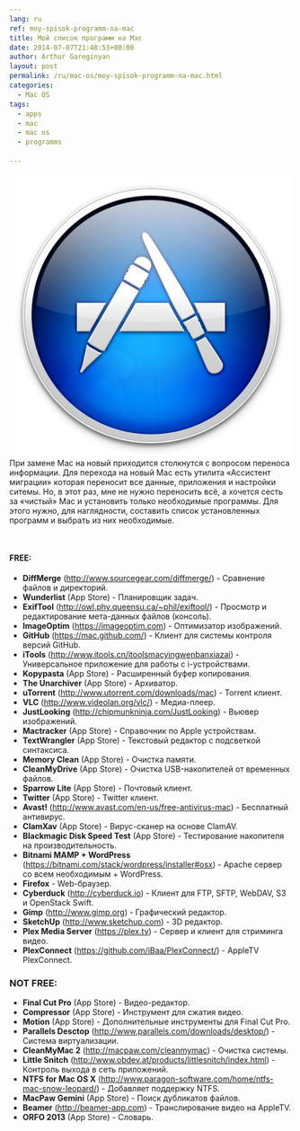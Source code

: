 ```yaml
---
lang: ru
ref: moy-spisok-programm-na-mac
title: Мой список программ на Mac
date: 2014-07-07T21:48:53+00:00
author: Arthur Gareginyan
layout: post
permalink: /ru/mac-os/moy-spisok-programm-na-mac.html
categories:
  - Mac OS
tags:
  - apps
  - mac
  - mac os
  - programms

---
```


![thumb](/images/thumbnail/Mac-App-Store-icon.png)
При замене Mac на новый приходится столкнутся с вопросом переноса информации. Для перехода на новый Mac есть утилита «Ассистент миграции» которая переносит все данные, приложения и настройки ситемы. Но, в этот раз, мне не нужно переносить всё, а хочется сесть за «чистый» Mac и установить только необходимые программы. Для этого нужно, для наглядности, составить список установленных программ и выбрать из них необходимые.

<br>

#### FREE:

* **DiffMerge** (<a title="http://www.sourcegear.com/diffmerge/" href="http://www.sourcegear.com/diffmerge/" target="_blank">http://www.sourcegear.com/diffmerge/</a>) - Сравнение файлов и директорий.
* **Wunderlist** (App Store) - Планировщик задач.
* **ExifTool** (<a title="http://owl.phy.queensu.ca/~phil/exiftool/" href="http://owl.phy.queensu.ca/~phil/exiftool/" target="_blank">http://owl.phy.queensu.ca/~phil/exiftool/</a>) - Просмотр и редактирование мета-данных файлов (консоль).
* **ImageOptim** (<a title="https://imageoptim.com" href="https://imageoptim.com" target="_blank">https://imageoptim.com</a>) - Оптимизатор изображений.
* **GitHub** (<a title="https://mac.github.com/" href="https://mac.github.com/" target="_blank">https://mac.github.com/</a>) - Клиент для системы контроля версий GitHub.
* **iTools** (<a title="http://www.itools.cn/itoolsmacyingwenbanxiazai" href="http://www.itools.cn/itoolsmacyingwenbanxiazai" target="_blank">http://www.itools.cn/itoolsmacyingwenbanxiazai</a>) - Универсальное приложение для работы с i-устройствами.
* **Kopypasta** (App Store) - Расширенный буфер копирования.
* **The Unarchiver** (App Store) - Архиватор.
* **uTorrent** (<a title="http://www.utorrent.com/downloads/mac" href="http://www.utorrent.com/downloads/mac" target="_blank">http://www.utorrent.com/downloads/mac</a>) - Torrent клиент.
* **VLC** (<a title="http://www.videolan.org/vlc/" href="http://www.videolan.org/vlc/" target="_blank">http://www.videolan.org/vlc/</a>) - Медиа-плеер.
* **JustLooking** (<a title="http://chipmunkninja.com/JustLooking" href="http://chipmunkninja.com/JustLooking" target="_blank">http://chipmunkninja.com/JustLooking</a>) - Вьювер изображений.
* **Mactracker** (App Store) - Справочник по Apple устройствам.
* **TextWrangler** (App Store) - Текстовый редактор с подсветкой синтаксиса.
* **Memory Clean** (App Store) - Очистка памяти.
* **CleanMyDrive** (App Store) - Очистка USB-накопителей от временных файлов.
* **Sparrow Lite** (App Store) - Почтовый клиент.
* **Twitter** (App Store) - Twitter клиент.
* **Avast!** (<a title="http://www.avast.com/en-us/free-antivirus-mac" href="http://www.avast.com/en-us/free-antivirus-mac" target="_blank">http://www.avast.com/en-us/free-antivirus-mac</a>) - Бесплатный антивирус.
* **ClamXav** (App Store) - Вирус-сканер на основе ClamAV.
* **Blackmagic Disk Speed Test** (App Store) - Тестирование накопителя на производительность.
* **Bitnami MAMP + WordPress** (<a title="https://bitnami.com/stack/wordpress/installer#osx" href="https://bitnami.com/stack/wordpress/installer#osx" target="_blank">https://bitnami.com/stack/wordpress/installer#osx</a>) - Apache сервер со всем необходимым + WordPress.
* **Firefox** - Web-браузер.
* **Cyberduck** (<a title="http://cyberduck.io" href="http://cyberduck.io" target="_blank">http://cyberduck.io</a>) - Клиент для FTP, SFTP, WebDAV, S3 и OpenStack Swift.
* **Gimp** (<a title="http://www.gimp.org" href="http://www.gimp.org" target="_blank">http://www.gimp.org</a>) - Графический редактор.
* **SketchUp** (<a title="http://www.sketchup.com" href="http://www.sketchup.com" target="_blank">http://www.sketchup.com</a>) - 3D редактор.
* **Plex Media Server** (<a title="https://plex.tv" href="https://plex.tv" target="_blank">https://plex.tv</a>) - Сервер и клиент для стриминга видео.
* **PlexConnect** (<a title="https://github.com/iBaa/PlexConnect/" href="https://github.com/iBaa/PlexConnect/" target="_blank">https://github.com/iBaa/PlexConnect/</a>) - AppleTV PlexConnect.


### NOT FREE:

* **Final Cut Pro** (App Store) - Видео-редактор.
* **Compressor** (App Store) - Инструмент для сжатия видео.
* **Motion** (App Store) - Дополнительные инструменты для Final Cut Pro.
* **Parallels Desctop** (<a title="http://www.parallels.com/downloads/desktop/" href="http://www.parallels.com/downloads/desktop/" target="_blank">http://www.parallels.com/downloads/desktop/</a>) - Система виртуализации.
* **CleanMyMac 2** (<a title="http://macpaw.com/cleanmymac" href="http://macpaw.com/cleanmymac" target="_blank">http://macpaw.com/cleanmymac</a>) - Очистка системы.
* **Little Snitch** (<a title="http://www.obdev.at/products/littlesnitch/index.html" href="http://www.obdev.at/products/littlesnitch/index.html" target="_blank">http://www.obdev.at/products/littlesnitch/index.html</a>) - Контроль выхода в сеть приложений.
* **NTFS for Mac OS X** (<a title="http://www.paragon-software.com/home/ntfs-mac-snow-leopard/" href="http://www.paragon-software.com/home/ntfs-mac-snow-leopard/" target="_blank">http://www.paragon-software.com/home/ntfs-mac-snow-leopard/</a>) - Добавляет поддержку NTFS.
* **MacPaw Gemini** (App Store) - Поиск дубликатов файлов.
* **Beamer** (<a title="http://beamer-app.com" href="http://beamer-app.com" target="_blank">http://beamer-app.com</a>) - Транслирование видео на AppleTV.
* **ORFO 2013** (App Store) - Словарь.
